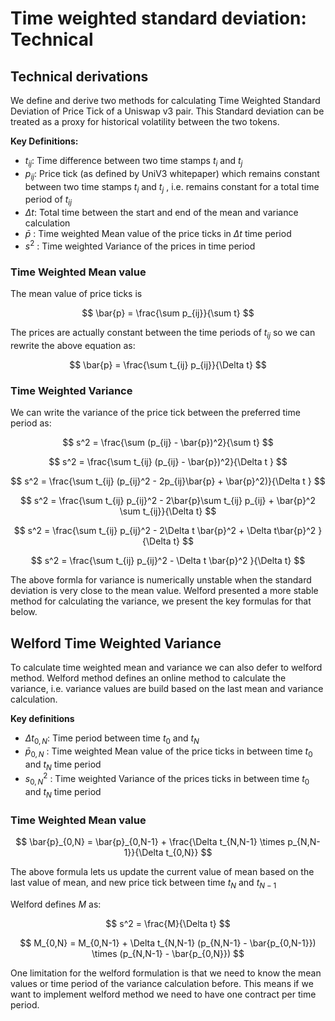# Time weighted standard deviation: Technical

## Technical derivations

We define and derive two methods for calculating Time Weighted Standard Deviation of Price Tick of a Uniswap v3 pair. This Standard deviation can be treated as a proxy for historical volatility between the two tokens.

**Key Definitions:**

- $t_{ij}$: Time difference between two time stamps $t_i$ and $t_j$
- $p_{ij}$: Price tick (as defined by UniV3 whitepaper) which remains constant between two time stamps $t_i$ and $t_j$ , i.e. remains constant for a total time period of $t_{ij}$
- $\Delta t$: Total time between the start and end of the mean and variance calculation
- $\bar{p}$ : Time weighted Mean value of the price ticks in $\Delta t$ time period
- $s^2$ : Time weighted Variance of the prices in time period

### Time Weighted Mean value

The mean value of price ticks is

$$
\bar{p} = \frac{\sum  p_{ij}}{\sum t}
$$

The prices are actually constant between the time periods of $t_{ij}$ so we can rewrite the above equation as:

$$
\bar{p} = \frac{\sum t_{ij} p_{ij}}{\Delta t}
$$

### Time Weighted Variance

We can write the variance of the price tick between the preferred time period as:

$$
s^2 =
\frac{\sum  (p_{ij} - \bar{p})^2}{\sum t}
$$

$$
s^2 =
\frac{\sum t_{ij}  (p_{ij} - \bar{p})^2}{\Delta t }
$$

$$
s^2 =
\frac{\sum t_{ij}  (p_{ij}^2 - 2p_{ij}\bar{p} + \bar{p}^2)}{\Delta t }
$$

$$
s^2 =
\frac{\sum t_{ij}  p_{ij}^2 - 2\bar{p}\sum t_{ij} p_{ij} + \bar{p}^2 \sum t_{ij}}{\Delta t}
$$

$$
s^2 =
\frac{\sum t_{ij}  p_{ij}^2 - 2\Delta t \bar{p}^2 + \Delta t\bar{p}^2 }{\Delta t}
$$

$$
s^2 =
\frac{\sum t_{ij}  p_{ij}^2 - \Delta t \bar{p}^2 }{\Delta t}
$$

The above formla for variance is numerically unstable when the standard deviation is very close to the mean value. Welford presented a more stable method for calculating the variance, we present the key formulas for that below.

## Welford Time Weighted Variance

To calculate time weighted mean and variance we can also defer to welford method. Welford method defines an online method to calculate the variance, i.e. variance values are build based on the last mean and variance calculation.

**Key definitions**

- $\Delta t_{0,N}$: Time period between time $t_0$ and $t_N$
- $\bar{p}_{0,N}$ : Time weighted Mean value of the price ticks in between time $t_0$ and $t_N$ time period
- $s^2_{0,N}$ : Time weighted Variance of the prices ticks in between time $t_0$ and $t_N$ time period

### Time Weighted Mean value

$$
\bar{p}_{0,N} = \bar{p}_{0,N-1} + \frac{\Delta t_{N,N-1} \times p_{N,N-1}}{\Delta t_{0,N}}
$$

The above formula lets us update the current value of mean based on the last value of mean, and new price tick between time $t_N$ and $t_{N-1}$

Welford defines $M$ as:

$$
s^2 = \frac{M}{\Delta t}
$$

$$
M_{0,N} = M_{0,N-1} + \Delta t_{N,N-1} (p_{N,N-1} - \bar{p_{0,N-1}}) \times (p_{N,N-1} - \bar{p_{0,N}})
$$

One limitation for the welford formulation is that we need to know the mean values or time period of the variance calculation before. This means if we want to implement welford method we need to have one contract per time period.
